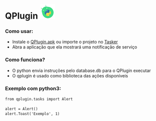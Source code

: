 # QPlugin <img width="50" src="/src/icon.png"/>

### Como usar:

* Instale o [QPlugin.apk](https://github.com/brunodavi/QPlugin/releases/download/1.7/QPlugin.apk) ou importe o projeto no [Tasker](https://taskernet.com/shares/?user=AS35m8nXHtAHUb3g429CktIgI9aKlA1%2FEglWKHxy0IyPwx0q7aeQMBH2ekF4AG%2F7FRqn58T5R5q3qrGmIPwa&id=Project%3AQPlugin)
* Abra a aplicação que ela mostrará uma notificação de serviço


### Como funciona?

* O python envia instruções pelo database.db para o QPlugin executar
* O qplugin é usado como biblioteca das ações disponíveis


### Exemplo com python3:

    from qplugin.tasks import Alert
  
    alert = Alert()
    alert.Toast('Exemplo', 1)

